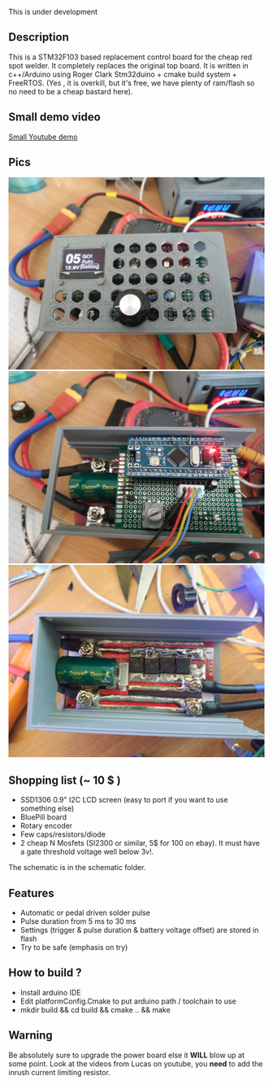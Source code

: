 
This is under development

Description
-----
This is a STM32F103 based replacement control board for the cheap red spot welder.
It completely replaces the original top board.
It is written in c++/Arduino using Roger Clark Stm32duino + cmake build system + FreeRTOS.
(Yes , it is overkill, but it's free, we have plenty of ram/flash so no need to be a cheap bastard here).

Small demo video
-----

[Small Youtube demo ](https://www.youtube.com/watch?v=iqqSZQ6BELQ)

Pics
-----

![screenshot](web/welder_casing.jpg?raw=true "top")
![screenshot](web/welder_pcb.jpg?raw=true "pcb")
![screenshot](web/redBoard.jpg?raw=true "red")

 Shopping list (~ 10 $ )
 -----
* SSD1306 0.9" I2C LCD screen (easy to port if you want to use something else)
* BluePill board
* Rotary encoder
* Few caps/resistors/diode
* 2 cheap N Mosfets (SI2300 or similar, 5$ for 100 on ebay). It must have a gate threshold voltage well below 3v!.

The schematic is in the schematic folder.

Features
------
* Automatic or pedal driven solder pulse
* Pulse duration from 5 ms to 30 ms
* Settings (trigger & pulse duration & battery voltage offset) are stored in flash
* Try to be safe (emphasis on try)

How to build ?
-------
* Install arduino IDE
* Edit platformConfig.Cmake to put arduino path / toolchain to use
* mkdir build && cd build && cmake .. && make

Warning 
------
Be absolutely sure to upgrade the power board else it __WILL__ blow up at some point.
Look at the videos from Lucas on youtube, you __need__ to add the inrush current limiting resistor.
